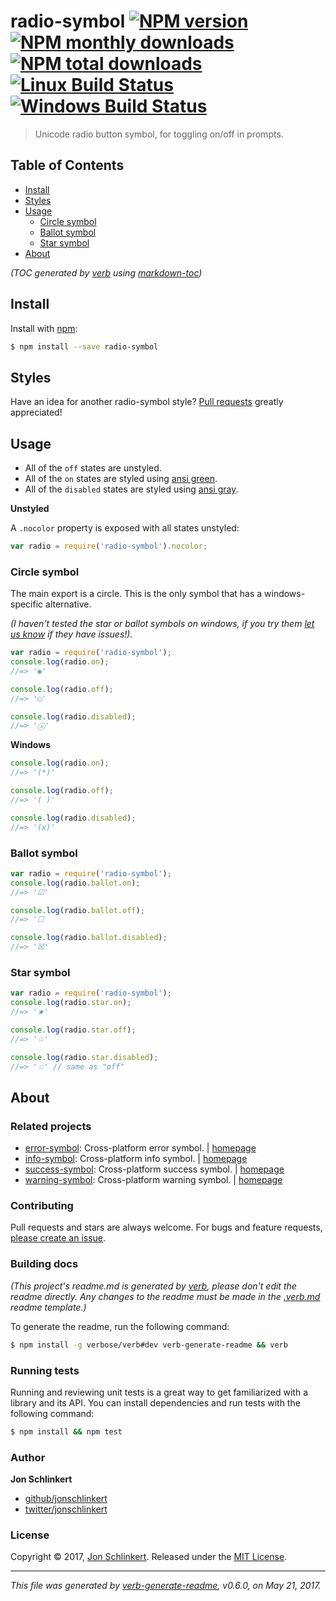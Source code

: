 # radio-symbol [![NPM version](https://img.shields.io/npm/v/radio-symbol.svg?style=flat)](https://www.npmjs.com/package/radio-symbol) [![NPM monthly downloads](https://img.shields.io/npm/dm/radio-symbol.svg?style=flat)](https://npmjs.org/package/radio-symbol) [![NPM total downloads](https://img.shields.io/npm/dt/radio-symbol.svg?style=flat)](https://npmjs.org/package/radio-symbol) [![Linux Build Status](https://img.shields.io/travis/enquirer/radio-symbol.svg?style=flat&label=Travis)](https://travis-ci.org/enquirer/radio-symbol) [![Windows Build Status](https://img.shields.io/appveyor/ci/enquirer/radio-symbol.svg?style=flat&label=AppVeyor)](https://ci.appveyor.com/project/enquirer/radio-symbol)

> Unicode radio button symbol, for toggling on/off in prompts.

## Table of Contents

- [Install](#install)
- [Styles](#styles)
- [Usage](#usage)
  * [Circle symbol](#circle-symbol)
  * [Ballot symbol](#ballot-symbol)
  * [Star symbol](#star-symbol)
- [About](#about)

_(TOC generated by [verb](https://github.com/verbose/verb) using [markdown-toc](https://github.com/jonschlinkert/markdown-toc))_

## Install

Install with [npm](https://www.npmjs.com/):

```sh
$ npm install --save radio-symbol
```

## Styles

Have an idea for another radio-symbol style? [Pull requests](../../issues) greatly appreciated!

## Usage

* All of the `off` states are unstyled.
* All of the `on` states are styled using [ansi green](https://github.com/jonschlinkert/ansi-green).
* All of the `disabled` states are styled using [ansi gray](ansi-gray).

**Unstyled**

A `.nocolor` property is exposed with all states unstyled:

```js
var radio = require('radio-symbol').nocolor;
```

### Circle symbol

The main export is a circle. This is the only symbol that has a windows-specific alternative.

_(I haven't tested the star or ballot symbols on windows, if you try them [let us know](../../issues/new) if they have issues!)._

```js
var radio = require('radio-symbol');
console.log(radio.on);
//=> '◉'

console.log(radio.off);
//=> '◯'

console.log(radio.disabled);
//=> 'ⓧ'
```

**Windows**

```js
console.log(radio.on);
//=> '(*)'

console.log(radio.off);
//=> '( )'

console.log(radio.disabled);
//=> '(x)'
```

### Ballot symbol

```js
var radio = require('radio-symbol');
console.log(radio.ballot.on);
//=> '☑'

console.log(radio.ballot.off);
//=> '☐

console.log(radio.ballot.disabled);
//=> '☒' 
```

### Star symbol

```js
var radio = require('radio-symbol');
console.log(radio.star.on);
//=> '★'

console.log(radio.star.off);
//=> '☆'

console.log(radio.star.disabled);
//=> '☆' // same as "off"
```

## About

### Related projects

* [error-symbol](https://www.npmjs.com/package/error-symbol): Cross-platform error symbol. | [homepage](https://github.com/jonschlinkert/error-symbol "Cross-platform error symbol.")
* [info-symbol](https://www.npmjs.com/package/info-symbol): Cross-platform info symbol. | [homepage](https://github.com/jonschlinkert/info-symbol "Cross-platform info symbol.")
* [success-symbol](https://www.npmjs.com/package/success-symbol): Cross-platform success symbol. | [homepage](https://github.com/jonschlinkert/success-symbol "Cross-platform success symbol.")
* [warning-symbol](https://www.npmjs.com/package/warning-symbol): Cross-platform warning symbol. | [homepage](https://github.com/jonschlinkert/warning-symbol "Cross-platform warning symbol.")

### Contributing

Pull requests and stars are always welcome. For bugs and feature requests, [please create an issue](../../issues/new).

### Building docs

_(This project's readme.md is generated by [verb](https://github.com/verbose/verb-generate-readme), please don't edit the readme directly. Any changes to the readme must be made in the [.verb.md](.verb.md) readme template.)_

To generate the readme, run the following command:

```sh
$ npm install -g verbose/verb#dev verb-generate-readme && verb
```

### Running tests

Running and reviewing unit tests is a great way to get familiarized with a library and its API. You can install dependencies and run tests with the following command:

```sh
$ npm install && npm test
```

### Author

**Jon Schlinkert**

* [github/jonschlinkert](https://github.com/jonschlinkert)
* [twitter/jonschlinkert](https://twitter.com/jonschlinkert)

### License

Copyright © 2017, [Jon Schlinkert](https://github.com/jonschlinkert).
Released under the [MIT License](LICENSE).

***

_This file was generated by [verb-generate-readme](https://github.com/verbose/verb-generate-readme), v0.6.0, on May 21, 2017._